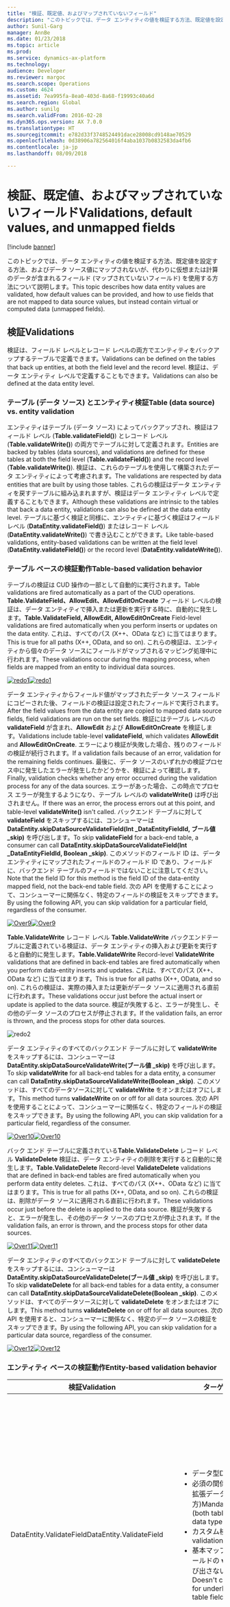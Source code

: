```yaml
---
title: "検証、既定値、およびマップされていないフィールド"
description: "このトピックでは、データ エンティティの値を検証する方法、既定値を設定する方法、およびデータ ソース値にマップされないが、代わりに仮想または計算のデータが含まれるフィールド (マップされていないフィールド) を使用する方法について説明します。"
author: Sunil-Garg
manager: AnnBe
ms.date: 01/23/2018
ms.topic: article
ms.prod: 
ms.service: dynamics-ax-platform
ms.technology: 
audience: Developer
ms.reviewer: margoc
ms.search.scope: Operations
ms.custom: 4624
ms.assetid: 7ea995fa-8ea0-403d-8a68-f19993c40a6d
ms.search.region: Global
ms.author: sunilg
ms.search.validFrom: 2016-02-28
ms.dyn365.ops.version: AX 7.0.0
ms.translationtype: HT
ms.sourcegitcommit: e782d33f3748524491dace28008cd9148ae70529
ms.openlocfilehash: 0d38906a782564016f4aba1037b0832583da4fb6
ms.contentlocale: ja-jp
ms.lasthandoff: 08/09/2018

---
```


# <a name="validations-default-values-and-unmapped-fields"></a><span data-ttu-id="52bfd-103">検証、既定値、およびマップされていないフィールド</span><span class="sxs-lookup"><span data-stu-id="52bfd-103">Validations, default values, and unmapped fields</span></span>

[!include [banner](../includes/banner.md)]

<span data-ttu-id="52bfd-104">このトピックでは、データ エンティティの値を検証する方法、既定値を設定する方法、およびデータ ソース値にマップされないが、代わりに仮想または計算のデータが含まれるフィールド (マップされていないフィールド) を使用する方法について説明します。</span><span class="sxs-lookup"><span data-stu-id="52bfd-104">This topic describes how data entity values are validated, how default values can be provided, and how to use fields that are not mapped to data source values, but instead contain virtual or computed data (unmapped fields).</span></span> 

## <a name="validations"></a><span data-ttu-id="52bfd-105">検証</span><span class="sxs-lookup"><span data-stu-id="52bfd-105">Validations</span></span>
<span data-ttu-id="52bfd-106">検証は、フィールド レベルとレコード レベルの両方でエンティティをバックアップするテーブルで定義できます。</span><span class="sxs-lookup"><span data-stu-id="52bfd-106">Validations can be defined on the tables that back up entities, at both the field level and the record level.</span></span> <span data-ttu-id="52bfd-107">検証は、データ エンティティ レベルで定義することもできます。</span><span class="sxs-lookup"><span data-stu-id="52bfd-107">Validations can also be defined at the data entity level.</span></span> 

### <a name="table-data-source-vs-entity-validation"></a><span data-ttu-id="52bfd-108">テーブル (データ ソース) とエンティティ検証</span><span class="sxs-lookup"><span data-stu-id="52bfd-108">Table (data source) vs. entity validation</span></span> 

<span data-ttu-id="52bfd-109">エンティティはテーブル (データ ソース) によってバックアップされ、検証はフィールド レベル (**Table.validateField()**) とレコード レベル (**Table.validateWrite()**) の両方でテーブルに対して定義されます。</span><span class="sxs-lookup"><span data-stu-id="52bfd-109">Entities are backed by tables (data sources), and validations are defined for these tables at both the field level (**Table.validateField()**) and the record level (**Table.validateWrite()**).</span></span> <span data-ttu-id="52bfd-110">検証は、これらのテーブルを使用して構築されたデータ エンティティによって考慮されます。</span><span class="sxs-lookup"><span data-stu-id="52bfd-110">The validations are respected by data entities that are built by using those tables.</span></span> <span data-ttu-id="52bfd-111">これらの検証はデータ エンティティを戻すテーブルに組み込まれますが、検証はデータ エンティティ レベルで定義することもできます。</span><span class="sxs-lookup"><span data-stu-id="52bfd-111">Although these validations are intrinsic to the tables that back a data entity, validations can also be defined at the data entity level.</span></span> <span data-ttu-id="52bfd-112">テーブルに基づく検証と同様に、エンティティに基づく検証はフィールド レベル (**DataEntity.validateField()**) またはレコード レベル (**DataEntity.validateWrite()**) で書き込むことができます。</span><span class="sxs-lookup"><span data-stu-id="52bfd-112">Like table-based validations, entity-based validations can be written at the field level (**DataEntity.validateField()**) or the record level (**DataEntity.validateWrite()**).</span></span>

### <a name="table-based-validation-behavior"></a><span data-ttu-id="52bfd-113">テーブル ベースの検証動作</span><span class="sxs-lookup"><span data-stu-id="52bfd-113">Table-based validation behavior</span></span>

<span data-ttu-id="52bfd-114">テーブルの検証は CUD 操作の一部として自動的に実行されます。</span><span class="sxs-lookup"><span data-stu-id="52bfd-114">Table validations are fired automatically as a part of the CUD operations.</span></span> <span data-ttu-id="52bfd-115">**Table.ValidateField、AllowEdit、AllowEditOnCreate** フィールド レベルの検証は、データ エンティティで挿入または更新を実行する時に、自動的に発生します。</span><span class="sxs-lookup"><span data-stu-id="52bfd-115">**Table.ValidateField, AllowEdit, AllowEditOnCreate** Field-level validations are fired automatically when you perform inserts or updates on the data entity.</span></span> <span data-ttu-id="52bfd-116">これは、すべてのパス (X++、OData など) に当てはまります。</span><span class="sxs-lookup"><span data-stu-id="52bfd-116">This is true for all paths (X++, OData, and so on).</span></span> <span data-ttu-id="52bfd-117">これらの検証は、エンティティから個々のデータ ソースにフィールドがマップされるマッピング処理中に行われます。</span><span class="sxs-lookup"><span data-stu-id="52bfd-117">These validations occur during the mapping process, when fields are mapped from an entity to individual data sources.</span></span>

<span data-ttu-id="52bfd-118">[![redo1](./media/redo1-1024x582.png)](./media/redo1.png)</span><span class="sxs-lookup"><span data-stu-id="52bfd-118">[![redo1](./media/redo1-1024x582.png)](./media/redo1.png)</span></span>

<span data-ttu-id="52bfd-119">データ エンティティからフィールド値がマップされたデータ ソース フィールドにコピーされた後、フィールドの検証は設定されたフィールドで実行されます。</span><span class="sxs-lookup"><span data-stu-id="52bfd-119">After the field values from the data entity are copied to mapped data source fields, field validations are run on the set fields.</span></span> <span data-ttu-id="52bfd-120">検証にはテーブル レベルの **validateField** が含まれ、**AllowEdit** および **AllowEditOnCreate** を検証します。</span><span class="sxs-lookup"><span data-stu-id="52bfd-120">Validations include table-level **validateField**, which validates **AllowEdit** and **AllowEditOnCreate**.</span></span> <span data-ttu-id="52bfd-121">エラーにより検証が失敗した場合、残りのフィールドの検証が続行されます。</span><span class="sxs-lookup"><span data-stu-id="52bfd-121">If a validation fails because of an error, validation for the remaining fields continues.</span></span> <span data-ttu-id="52bfd-122">最後に、データ ソースのいずれかの検証プロセス中に発生したエラーが発生したかどうかを、検証によって確認します。</span><span class="sxs-lookup"><span data-stu-id="52bfd-122">Finally, validation checks whether any error occurred during the validation process for any of the data sources.</span></span> <span data-ttu-id="52bfd-123">エラーがあった場合、この時点でプロセス エラーが発生するようになり、テーブル レベルの **validateWrite()** は呼び出されません。</span><span class="sxs-lookup"><span data-stu-id="52bfd-123">If there was an error, the process errors out at this point, and table-level **validateWrite()** isn't called.</span></span> <span data-ttu-id="52bfd-124">バックエンド テーブルに対して **validateField** をスキップするには、コンシューマーは**DataEntity.skipDataSourceValidateField(Int \_DataEntityFieldId, ブール値 \_skip)** を呼び出します。</span><span class="sxs-lookup"><span data-stu-id="52bfd-124">To skip **validateField** for a back-end table, a consumer can call **DataEntity.skipDataSourceValidateField(Int \_DataEntityFieldId, Boolean \_skip)**.</span></span> <span data-ttu-id="52bfd-125">このメソッドのフィールド ID は、データ エンティティにマップされたフィールドのフィールド ID であり、フィールドに、バックエンド テーブルのフィールドではないことに注意してください。</span><span class="sxs-lookup"><span data-stu-id="52bfd-125">Note that the field ID for this method is the field ID of the data-entity mapped field, not the back-end table field.</span></span> <span data-ttu-id="52bfd-126">次の API を使用することによって、コンシューマーに関係なく、特定のフィールドの検証をスキップできます。</span><span class="sxs-lookup"><span data-stu-id="52bfd-126">By using the following API, you can skip validation for a particular field, regardless of the consumer.</span></span>

<span data-ttu-id="52bfd-127">[![Over9](./media/over9.png)](./media/over9.png)</span><span class="sxs-lookup"><span data-stu-id="52bfd-127">[![Over9](./media/over9.png)](./media/over9.png)</span></span>

<span data-ttu-id="52bfd-128">**Table.ValidateWrite** レコード レベル **Table.ValidateWrite** バックエンドテーブルに定義されている検証は、データ エンティティの挿入および更新を実行すると自動的に発生します。</span><span class="sxs-lookup"><span data-stu-id="52bfd-128">**Table.ValidateWrite** Record-level **ValidateWrite** validations that are defined in back-end tables are fired automatically when you perform data-entity inserts and updates.</span></span> <span data-ttu-id="52bfd-129">これは、すべてのパス (X++、OData など) に当てはまります。</span><span class="sxs-lookup"><span data-stu-id="52bfd-129">This is true for all paths (X++, OData, and so on).</span></span> <span data-ttu-id="52bfd-130">これらの検証は、実際の挿入または更新がデータ ソースに適用される直前に行われます。</span><span class="sxs-lookup"><span data-stu-id="52bfd-130">These validations occur just before the actual insert or update is applied to the data source.</span></span> <span data-ttu-id="52bfd-131">検証が失敗すると、エラーが発生し、その他のデータ ソースのプロセスが停止されます。</span><span class="sxs-lookup"><span data-stu-id="52bfd-131">If the validation fails, an error is thrown, and the process stops for other data sources.</span></span> 

![redo2](./media/redo2-1024x636.png)

<span data-ttu-id="52bfd-133">データ エンティティのすべてのバックエンド テーブルに対して **validateWrite** をスキップするには、コンシューマーは **DataEntity.skipDataSourceValidateWrite(ブール値 \_skip)** を呼び出します。</span><span class="sxs-lookup"><span data-stu-id="52bfd-133">To skip **validateWrite** for all back-end tables for a data entity, a consumer can call **DataEntity.skipDataSourceValidateWrite(Boolean \_skip)**.</span></span> <span data-ttu-id="52bfd-134">このメソッドは、すべてのデータソースに対して **validateWrite** をオンまたはオフにします。</span><span class="sxs-lookup"><span data-stu-id="52bfd-134">This method turns **validateWrite** on or off for all data sources.</span></span> <span data-ttu-id="52bfd-135">次の API を使用することによって、コンシューマーに関係なく、特定のフィールドの検証をスキップできます。</span><span class="sxs-lookup"><span data-stu-id="52bfd-135">By using the following API, you can skip validation for a particular field, regardless of the consumer.</span></span>

<span data-ttu-id="52bfd-136">[![Over10](./media/over10.png)](./media/over10.png)</span><span class="sxs-lookup"><span data-stu-id="52bfd-136">[![Over10](./media/over10.png)](./media/over10.png)</span></span>

<span data-ttu-id="52bfd-137">バック エンド テーブルに定義されている**Table.ValidateDelete** レコード レベル **ValidateDelete** 検証は、データ エンティティの削除を実行すると自動的に発生します。</span><span class="sxs-lookup"><span data-stu-id="52bfd-137">**Table.ValidateDelete** Record-level **ValidateDelete** validations that are defined in back-end tables are fired automatically when you perform data entity deletes.</span></span> <span data-ttu-id="52bfd-138">これは、すべてのパス (X++、OData など) に当てはまります。</span><span class="sxs-lookup"><span data-stu-id="52bfd-138">This is true for all paths (X++, OData, and so on).</span></span> <span data-ttu-id="52bfd-139">これらの検証は、削除がデータ ソースに適用される直前に行われます。</span><span class="sxs-lookup"><span data-stu-id="52bfd-139">These validations occur just before the delete is applied to the data source.</span></span> <span data-ttu-id="52bfd-140">検証が失敗すると、エラーが発生し、その他のデータ ソースのプロセスが停止されます。</span><span class="sxs-lookup"><span data-stu-id="52bfd-140">If the validation fails, an error is thrown, and the process stops for other data sources.</span></span>

<span data-ttu-id="52bfd-141">[![Over11](./media/over11.png)](./media/over11.png)</span><span class="sxs-lookup"><span data-stu-id="52bfd-141">[![Over11](./media/over11.png)](./media/over11.png)</span></span>

<span data-ttu-id="52bfd-142">データ エンティティのすべてのバックエンド テーブルに対して **validateDelete** をスキップするには、コンシューマーは **DataEntity.skipDataSourceValidateDelete(ブール値 \_skip)** を呼び出します。</span><span class="sxs-lookup"><span data-stu-id="52bfd-142">To skip **validateDelete** for all back-end tables for a data entity, a consumer can call **DataEntity.skipDataSourceValidateDelete(Boolean \_skip)**.</span></span> <span data-ttu-id="52bfd-143">このメソッドは、すべてのデータソースに対して **validateDelete** をオンまたはオフにします。</span><span class="sxs-lookup"><span data-stu-id="52bfd-143">This method turns **validateDelete** on or off for all data sources.</span></span> <span data-ttu-id="52bfd-144">次の API を使用すると、コンシューマーに関係なく、特定のデータ ソースの検証をスキップできます。</span><span class="sxs-lookup"><span data-stu-id="52bfd-144">By using the following API, you can skip validation for a particular data source, regardless of the consumer.</span></span>

<span data-ttu-id="52bfd-145">[![Over12](./media/over12.png)](./media/over12.png)</span><span class="sxs-lookup"><span data-stu-id="52bfd-145">[![Over12](./media/over12.png)](./media/over12.png)</span></span>

### <a name="entity-based-validation-behavior"></a><span data-ttu-id="52bfd-146">エンティティ ベースの検証動作</span><span class="sxs-lookup"><span data-stu-id="52bfd-146">Entity-based validation behavior</span></span>

<table>
<colgroup>
<col width="33%" />
<col width="33%" />
<col width="33%" />
</colgroup>
<thead>
<tr class="header">
<th><span data-ttu-id="52bfd-147">検証</span><span class="sxs-lookup"><span data-stu-id="52bfd-147">Validation</span></span></th>
<th><span data-ttu-id="52bfd-148">ターゲット</span><span class="sxs-lookup"><span data-stu-id="52bfd-148">Target</span></span></th>
<th><span data-ttu-id="52bfd-149">呼び出し側</span><span class="sxs-lookup"><span data-stu-id="52bfd-149">Caller</span></span></th>
</tr>
</thead>
<tbody>
<tr class="odd">
<td><span data-ttu-id="52bfd-150">DataEntity.ValidateField</span><span class="sxs-lookup"><span data-stu-id="52bfd-150">DataEntity.ValidateField</span></span></td>
<td><ul>
<li><span data-ttu-id="52bfd-151">データ型</span><span class="sxs-lookup"><span data-stu-id="52bfd-151">Data types</span></span></li>
<li><span data-ttu-id="52bfd-152">必須の関係 (テーブルおよび拡張データ型 [EDT] の両方)</span><span class="sxs-lookup"><span data-stu-id="52bfd-152">Mandatory relationships (both tables and extended data types [EDTs])</span></span></li>
<li><span data-ttu-id="52bfd-153">カスタム検証</span><span class="sxs-lookup"><span data-stu-id="52bfd-153">Any custom validation</span></span></li>
<li><span data-ttu-id="52bfd-154">基本マップのテーブル フィールドの <strong>validateField</strong> を呼び出さないでください。</span><span class="sxs-lookup"><span data-stu-id="52bfd-154">Doesn&#39;t call <strong>validateField</strong> for underlying mapped table fields</span></span></li>
</ul></td>
<td><ul>
<li><span data-ttu-id="52bfd-155">OData から自動的に呼び出されます</span><span class="sxs-lookup"><span data-stu-id="52bfd-155">Is called automatically from OData</span></span></li>
<li><span data-ttu-id="52bfd-156">フィールドが変更されたときに、フォーム エンジンで呼び出されます</span><span class="sxs-lookup"><span data-stu-id="52bfd-156">Is called by the form engine when a field is modified</span></span></li>
<li><span data-ttu-id="52bfd-157">挿入/更新が X++ コードから発生した場合は、自動的に呼び出されません</span><span class="sxs-lookup"><span data-stu-id="52bfd-157">Isn&#39;t called automatically if an insert/update is fired from X++ code</span></span></li>
</ul></td>
</tr>
<tr class="even">
<td><span data-ttu-id="52bfd-158">DataEntity.ValidateWrite</span><span class="sxs-lookup"><span data-stu-id="52bfd-158">DataEntity.ValidateWrite</span></span></td>
<td><ul>
<li><span data-ttu-id="52bfd-159">必須の列</span><span class="sxs-lookup"><span data-stu-id="52bfd-159">Mandatory columns</span></span></li>
<li><span data-ttu-id="52bfd-160">関係 (テーブルおよび EDT の両方)</span><span class="sxs-lookup"><span data-stu-id="52bfd-160">Relationships (both tables and EDTs)</span></span></li>
<li><span data-ttu-id="52bfd-161">カスタム検証</span><span class="sxs-lookup"><span data-stu-id="52bfd-161">Any custom validation</span></span></li>
<li><span data-ttu-id="52bfd-162">基本テーブルのテーブル レベル <strong>validateWrite</strong> を呼び出さないでください。</span><span class="sxs-lookup"><span data-stu-id="52bfd-162">Doesn&#39;t call table-level <strong>validateWrite</strong> for underlying tables</span></span></li>
</ul></td>
<td><ul>
<li><span data-ttu-id="52bfd-163">OData から自動的に呼び出されます</span><span class="sxs-lookup"><span data-stu-id="52bfd-163">Is called automatically from OData</span></span></li>
<li><span data-ttu-id="52bfd-164">レコードが保存されたときに、フォーム エンジンで呼び出されます</span><span class="sxs-lookup"><span data-stu-id="52bfd-164">Is called by the form engine when a record is saved.</span></span></li>
<li><span data-ttu-id="52bfd-165">挿入/更新が X++ コードから発生した場合は、自動的に呼び出されません</span><span class="sxs-lookup"><span data-stu-id="52bfd-165">Isn&#39;t called automatically if an insert/update is fired from X++ code</span></span></li>
</ul></td>
</tr>
<tr class="odd">
<td><span data-ttu-id="52bfd-166">DataEntity.ValidateDelete</span><span class="sxs-lookup"><span data-stu-id="52bfd-166">DataEntity.ValidateDelete</span></span></td>
<td><ul>
<li><span data-ttu-id="52bfd-167">DeleteActions</span><span class="sxs-lookup"><span data-stu-id="52bfd-167">DeleteActions</span></span></li>
<li><span data-ttu-id="52bfd-168">カスタム検証</span><span class="sxs-lookup"><span data-stu-id="52bfd-168">Any custom validation</span></span></li>
<li><span data-ttu-id="52bfd-169">基本テーブルの テーブル レベル <strong>validateDelete</strong> を呼び出さないでください。</span><span class="sxs-lookup"><span data-stu-id="52bfd-169">Doesn&#39;t call table-level <strong>validateDelete</strong> for underlying tables</span></span></li>
</ul></td>
<td><ul>
<li><span data-ttu-id="52bfd-170">OData から自動的に呼び出されます。</span><span class="sxs-lookup"><span data-stu-id="52bfd-170">Is called automatically from OData.</span></span></li>
<li><span data-ttu-id="52bfd-171">レコードが削除されたときに、フォーム エンジンで呼び出されます</span><span class="sxs-lookup"><span data-stu-id="52bfd-171">Is called by the form engine when a record is deleted</span></span></li>
<li><span data-ttu-id="52bfd-172">削除が X++ コードから発生した場合は、自動的に呼び出されません</span><span class="sxs-lookup"><span data-stu-id="52bfd-172">Isn&#39;t called automatically if a delete is fired from X++ code</span></span></li>
</ul></td>
</tr>
</tbody>
</table>



## <a name="defaults"></a><span data-ttu-id="52bfd-173">既定</span><span class="sxs-lookup"><span data-stu-id="52bfd-173">Defaults</span></span>
<span data-ttu-id="52bfd-174">初期化と行には既定値を指定できます。</span><span class="sxs-lookup"><span data-stu-id="52bfd-174">Default values can be provided for initializations and rows.</span></span>

### <a name="initializations"></a><span data-ttu-id="52bfd-175">初期化</span><span class="sxs-lookup"><span data-stu-id="52bfd-175">Initializations</span></span>

<span data-ttu-id="52bfd-176">**DataEntity.initValue:** データ エンティティは、既定値で、エンティティ レベル **initValue** に存在するカスタム ロジックを使用して初期化されます。</span><span class="sxs-lookup"><span data-stu-id="52bfd-176">**DataEntity.initValue:** A data entity is initialized with default values and by using any custom logic that is present in entity-level **initValue**.</span></span> <span data-ttu-id="52bfd-177">このメソッドは、X++ からのデータ エンティティに対して挿入または更新が実行されたときに自動的に呼び出されることはありません。</span><span class="sxs-lookup"><span data-stu-id="52bfd-177">This method isn't called automatically when an insert or update is performed on a data entity from X++.</span></span> <span data-ttu-id="52bfd-178">必要な場合に明示的に呼び出す必要があります。</span><span class="sxs-lookup"><span data-stu-id="52bfd-178">It must be called explicitly if it's required.</span></span> <span data-ttu-id="52bfd-179">このメソッドは、新しいレコードが作成されるときにフォーム エンジンによって自動的に呼び出されます。</span><span class="sxs-lookup"><span data-stu-id="52bfd-179">The method is called automatically by the form engine when a new record is created.</span></span> <span data-ttu-id="52bfd-180">**DataEntity.initValue** は、データ エンティティで使用されるバック エンド テーブルの **initValue** メソッドを呼び出しません。</span><span class="sxs-lookup"><span data-stu-id="52bfd-180">**DataEntity.initValue** doesn't call the **initValue** method for back-end tables that are used in the data entity.</span></span> <span data-ttu-id="52bfd-181">**Table.initValue:** テーブル レベル **initValue** は、バック エンド テーブル定義に従って、データ エンティティの挿入を実行するときに発生します。</span><span class="sxs-lookup"><span data-stu-id="52bfd-181">**Table.initValue:** Table-level **initValue**, as defined for back-end tables, is fired when you perform a data entity insert.</span></span> <span data-ttu-id="52bfd-182">これは、すべてのパス (X++、OData など) に当てはまります。</span><span class="sxs-lookup"><span data-stu-id="52bfd-182">This is true for all paths (X++, OData, and so on).</span></span> <span data-ttu-id="52bfd-183">**Table.initValue** はエンティティがデータ ソース フィールドにマップされる直前に実行されます。</span><span class="sxs-lookup"><span data-stu-id="52bfd-183">**Table.initValue** is run just before the entity is mapped to data source fields.</span></span>

<span data-ttu-id="52bfd-184">[![Over13](./media/over13.png)](./media/over13.png)</span><span class="sxs-lookup"><span data-stu-id="52bfd-184">[![Over13](./media/over13.png)](./media/over13.png)</span></span>

<span data-ttu-id="52bfd-185">データ エンティティのすべてのバックエンド テーブルに対してエンティティ レベルの **initValue** をスキップするには、コンシューマーは **DataEntity.skipDataSourceInitValue(ブール値 \_skip)** を呼び出します。</span><span class="sxs-lookup"><span data-stu-id="52bfd-185">To skip entity-level **initValue** for all back-end tables for a data entity, a consumer can call **DataEntity.skipDataSourceInitValue(Boolean \_skip)**.</span></span> <span data-ttu-id="52bfd-186">このメソッドは、すべてのデータソースに対して **initValue** をオンまたはオフにします。</span><span class="sxs-lookup"><span data-stu-id="52bfd-186">This method turns **initValue** on or off for all data sources.</span></span> <span data-ttu-id="52bfd-187">次の API を使用することによって、コンシューマーに関係なく、特定のフィールドの **initValue** をスキップできます。</span><span class="sxs-lookup"><span data-stu-id="52bfd-187">By using the following API, you can skip **initValue** for a particular field, regardless of the consumer.</span></span>

<span data-ttu-id="52bfd-188">[![Capturea](./media/capturea.png)](./media/capturea.png)</span><span class="sxs-lookup"><span data-stu-id="52bfd-188">[![Capturea](./media/capturea.png)](./media/capturea.png)</span></span>

### <a name="defaultrow"></a><span data-ttu-id="52bfd-189">DefaultRow</span><span class="sxs-lookup"><span data-stu-id="52bfd-189">DefaultRow</span></span>

<span data-ttu-id="52bfd-190">**DataEntity.DefaultRow: DataEntity.DefaultRow** は、**defaultField** および **getDefaultDependencies** と組み合わせて使用され、既定値を提供します。</span><span class="sxs-lookup"><span data-stu-id="52bfd-190">**DataEntity.DefaultRow: DataEntity.DefaultRow** is used in conjunction with **defaultField** and **getDefaultDependencies** to provide defaults.</span></span> <span data-ttu-id="52bfd-191">X++ またはフォーム エンジンによって自動的に呼び出されません。</span><span class="sxs-lookup"><span data-stu-id="52bfd-191">It isn't called automatically by X++ or the form engine.</span></span> <span data-ttu-id="52bfd-192">**Table.DefaultRow: Table.DefaultRow** は、データソースの挿入と検証の前に、マッピングが完了した後データソースに対して自動的に呼び出されます。</span><span class="sxs-lookup"><span data-stu-id="52bfd-192">**Table.DefaultRow: Table.DefaultRow** is called automatically for each data source after mapping is completed, and before the insert and validation on the data source.</span></span>

<span data-ttu-id="52bfd-193">[![Captureb](./media/captureb.png)](./media/captureb.png)</span><span class="sxs-lookup"><span data-stu-id="52bfd-193">[![Captureb](./media/captureb.png)](./media/captureb.png)</span></span>

## <a name="unmapped-fields"></a><span data-ttu-id="52bfd-194">マップされていないフィールド</span><span class="sxs-lookup"><span data-stu-id="52bfd-194">Unmapped fields</span></span>
<span data-ttu-id="52bfd-195">データ エンティティは、データ ソースのフィールドに直接マップされているフィールドに*マップされていない*フィールドを追加できます。</span><span class="sxs-lookup"><span data-stu-id="52bfd-195">A data entity can have *unmapped* fields in addition those fields that are directly mapped to fields of the data sources.</span></span> <span data-ttu-id="52bfd-196">マップされていないフィールドの値を生成するメカニズムは 2 つあります。</span><span class="sxs-lookup"><span data-stu-id="52bfd-196">There are two mechanisms for generating values for unmapped fields:</span></span>

-   <span data-ttu-id="52bfd-197">カスタム X++ コード</span><span class="sxs-lookup"><span data-stu-id="52bfd-197">Custom X++ code</span></span>
-   <span data-ttu-id="52bfd-198">Microsoft SQL Server によって実行される SQL</span><span class="sxs-lookup"><span data-stu-id="52bfd-198">SQL that is run by Microsoft SQL Server</span></span>

<span data-ttu-id="52bfd-199">マップされていない2種類のフィールドは、[*仮想*] と [*計算*] です。</span><span class="sxs-lookup"><span data-stu-id="52bfd-199">The two types of unmapped fields are *virtual* and *computed*.</span></span> <span data-ttu-id="52bfd-200">マップされていないフィールドは常に読み取り操作をサポートしますが、機能仕様では、書き込み操作をサポートするための開発作業は必要とされない場合があります。</span><span class="sxs-lookup"><span data-stu-id="52bfd-200">Unmapped fields always support read actions, but the feature specification might not require any development effort to support write actions.</span></span> <span data-ttu-id="52bfd-201">**仮想フィールド**</span><span class="sxs-lookup"><span data-stu-id="52bfd-201">**Virtual field**</span></span>

-   <span data-ttu-id="52bfd-202">保持されないフィールド。</span><span class="sxs-lookup"><span data-stu-id="52bfd-202">A non-persisted field.</span></span>
-   <span data-ttu-id="52bfd-203">カスタム X++ コードによって制御されます。</span><span class="sxs-lookup"><span data-stu-id="52bfd-203">Controlled by custom X++ code.</span></span>
-   <span data-ttu-id="52bfd-204">読み取り/書き込みは、カスタム X++ コードを通じて発生します。</span><span class="sxs-lookup"><span data-stu-id="52bfd-204">Read and writes occur through custom X++ code.</span></span>
-   <span data-ttu-id="52bfd-205">通常は X++ コードを用いて計算される入力値に使用され、計算された列によって置き換わることはできません。</span><span class="sxs-lookup"><span data-stu-id="52bfd-205">Typically used for intake values that are calculated by using X++ code and can't be replaced by computed columns.</span></span>

<span data-ttu-id="52bfd-206">**計算フィールド**</span><span class="sxs-lookup"><span data-stu-id="52bfd-206">**Computed field**</span></span>

-   <span data-ttu-id="52bfd-207">値は、SQL ビューの計算列によって生成されます。</span><span class="sxs-lookup"><span data-stu-id="52bfd-207">The value is generated by an SQL view computed column.</span></span>
-   <span data-ttu-id="52bfd-208">読み取り中に、データは SQL によって計算され、ビューから直接フェッチされます。</span><span class="sxs-lookup"><span data-stu-id="52bfd-208">During reads, data is computed by SQL and fetched directly from the view.</span></span>
-   <span data-ttu-id="52bfd-209">書き込みについては、カスタム X++ コードは入力値を解析し、データ エンティティの通常のフィールドに解析された値を書き込む必要があります。</span><span class="sxs-lookup"><span data-stu-id="52bfd-209">For writes, custom X++ code must parse the input value and then write the parsed values to the regular fields of the data entity.</span></span> <span data-ttu-id="52bfd-210">値はエンティティのデータ ソースの通常のフィールドに格納されます。</span><span class="sxs-lookup"><span data-stu-id="52bfd-210">The values are stored in the regular fields of the data sources of the entity.</span></span>
-   <span data-ttu-id="52bfd-211">ほとんどの場合の読み取りに使用されます。</span><span class="sxs-lookup"><span data-stu-id="52bfd-211">Used mostly for reads.</span></span>
-   <span data-ttu-id="52bfd-212">計算された列は SQL Server レベルで計算されている一方、仮想フィールドは、X++ の行ごとに計算された行であるため、可能な限り仮想フィールドではなく計算された列を使用することをお勧めします。</span><span class="sxs-lookup"><span data-stu-id="52bfd-212">It's a good idea to use computed columns instead of virtual fields whenever you can, because computed columns are computed at the SQL Server level, whereas virtual fields are computed row by row in X++.</span></span>

### <a name="properties-of-unmapped-fields"></a><span data-ttu-id="52bfd-213">マップされていないフィールドのプロパティ</span><span class="sxs-lookup"><span data-stu-id="52bfd-213">Properties of unmapped fields</span></span>

<table>
<colgroup>
<col width="20%" />
<col width="20%" />
<col width="20%" />
<col width="20%" />
<col width="20%" />
</colgroup>
<thead>
<tr class="header">
<th><span data-ttu-id="52bfd-214">カテゴリ</span><span class="sxs-lookup"><span data-stu-id="52bfd-214">Category</span></span></th>
<th><span data-ttu-id="52bfd-215">氏名</span><span class="sxs-lookup"><span data-stu-id="52bfd-215">Name</span></span></th>
<th><span data-ttu-id="52bfd-216">種類</span><span class="sxs-lookup"><span data-stu-id="52bfd-216">Type</span></span></th>
<th><span data-ttu-id="52bfd-217">既定値</span><span class="sxs-lookup"><span data-stu-id="52bfd-217">Default value</span></span></th>
<th><span data-ttu-id="52bfd-218">動作</span><span class="sxs-lookup"><span data-stu-id="52bfd-218">Behavior</span></span></th>
</tr>
</thead>
<tbody>
<tr class="odd">
<td><span data-ttu-id="52bfd-219">データ</span><span class="sxs-lookup"><span data-stu-id="52bfd-219">Data</span></span></td>
<td><span data-ttu-id="52bfd-220">IsComputedField</span><span class="sxs-lookup"><span data-stu-id="52bfd-220">IsComputedField</span></span></td>
<td><span data-ttu-id="52bfd-221">NoYes</span><span class="sxs-lookup"><span data-stu-id="52bfd-221">NoYes</span></span></td>
<td><span data-ttu-id="52bfd-222">有</span><span class="sxs-lookup"><span data-stu-id="52bfd-222">Yes</span></span></td>
<td><ul>
<li><span data-ttu-id="52bfd-223"><strong>はい:</strong> フィールドは、SQL ビューの計算済み列として同期されます。</span><span class="sxs-lookup"><span data-stu-id="52bfd-223"><strong>Yes:</strong> The field is synchronized as a SQL view computed column.</span></span> <span data-ttu-id="52bfd-224">X++ メソッドは列の SQL 定義文字列を計算する必要があります。</span><span class="sxs-lookup"><span data-stu-id="52bfd-224">An X++ method is required to compute the SQL definition string for the column.</span></span> <span data-ttu-id="52bfd-225">仮想列の定義は静的であり、エンティティが同期されているときに使用されます。</span><span class="sxs-lookup"><span data-stu-id="52bfd-225">The virtual column definition is static and is used when the entity is synchronized.</span></span> <span data-ttu-id="52bfd-226">その後は、 X++ メソッドは、実行時に呼び出されません。</span><span class="sxs-lookup"><span data-stu-id="52bfd-226">After that, the X++ method isn&#39;t called at run time.</span></span></li>
<li><span data-ttu-id="52bfd-227"><strong>いいえ:</strong> フィールドは、入庫および出荷の値がカスタム コードによって完全に制御される真の仮想フィールドです。</span><span class="sxs-lookup"><span data-stu-id="52bfd-227"><strong>No:</strong> The field is a true virtual field, where inbound and outbound values are fully controlled through custom code.</span></span></li>
</ul></td>
</tr>
<tr class="even">
<td><span data-ttu-id="52bfd-228">データ</span><span class="sxs-lookup"><span data-stu-id="52bfd-228">Data</span></span></td>
<td><span data-ttu-id="52bfd-229">ComputedFieldMethod</span><span class="sxs-lookup"><span data-stu-id="52bfd-229">ComputedFieldMethod</span></span></td>
<td><span data-ttu-id="52bfd-230">文字列</span><span class="sxs-lookup"><span data-stu-id="52bfd-230">String</span></span></td>
<td></td>
<td><span data-ttu-id="52bfd-231">X++ の静的 <strong>DataEntity</strong> メソッドは、フィールド定義を生成する SQL 式の構築に使用されます。</span><span class="sxs-lookup"><span data-stu-id="52bfd-231">A static <strong>DataEntity</strong> method in X++ is used to build the SQL expression that generates the field definition.</span></span> <span data-ttu-id="52bfd-232"><strong>IsComputedField</strong> プロパティが <strong>いいえ</strong> に設定されている場合、このプロパティは無効で無関係です。</span><span class="sxs-lookup"><span data-stu-id="52bfd-232">This property is disabled and irrelevant if the <strong>IsComputedField</strong> property is set to <strong>No</strong>.</span></span> <span data-ttu-id="52bfd-233">このメソッドは、<strong>IsComputedField</strong> プロパティが <strong>はい</strong> に設定されている場合に必要です。</span><span class="sxs-lookup"><span data-stu-id="52bfd-233">The method is required if the <strong>IsComputedField</strong> property is set to <strong>Yes</strong>.</span></span></td>
</tr>
<tr class="odd">
<td><span data-ttu-id="52bfd-234">データ</span><span class="sxs-lookup"><span data-stu-id="52bfd-234">Data</span></span></td>
<td><span data-ttu-id="52bfd-235">ExtendedDataType</span><span class="sxs-lookup"><span data-stu-id="52bfd-235">ExtendedDataType</span></span></td>
<td><span data-ttu-id="52bfd-236">文字列</span><span class="sxs-lookup"><span data-stu-id="52bfd-236">String</span></span></td>
<td></td>
<td></td>
</tr>
</tbody>
</table>

### <a name="unmapped-field-comparison"></a><span data-ttu-id="52bfd-237">マップされていないフィールドの比較</span><span class="sxs-lookup"><span data-stu-id="52bfd-237">Unmapped field comparison</span></span>

<table>
<colgroup>
<col width="33%" />
<col width="33%" />
<col width="33%" />
</colgroup>
<thead>
<tr class="header">
<th></th>
<th><span data-ttu-id="52bfd-238">仮想フィールド</span><span class="sxs-lookup"><span data-stu-id="52bfd-238">Virtual field</span></span></th>
<th><span data-ttu-id="52bfd-239">計算フィールド</span><span class="sxs-lookup"><span data-stu-id="52bfd-239">Computed field</span></span></th>
</tr>
</thead>
<tbody>
<tr class="odd">
<td><span data-ttu-id="52bfd-240">メタデータのプロパティ</span><span class="sxs-lookup"><span data-stu-id="52bfd-240">Metadata properties</span></span></td>
<td><span data-ttu-id="52bfd-241">No と算出されます</span><span class="sxs-lookup"><span data-stu-id="52bfd-241">Is computed = No</span></span></td>
<td><ul>
<li><span data-ttu-id="52bfd-242">計算済み = はいとなります。</span><span class="sxs-lookup"><span data-stu-id="52bfd-242">Is Computed = Yes</span></span></li>
<li><span data-ttu-id="52bfd-243">計算フィールド メソッド = 静的メソッド</span><span class="sxs-lookup"><span data-stu-id="52bfd-243">Computed Field Method = static method</span></span></li>
</ul></td>
</tr>
<tr class="even">
<td><span data-ttu-id="52bfd-244">既読</span><span class="sxs-lookup"><span data-stu-id="52bfd-244">Read</span></span></td>
<td><ul>
<li><span data-ttu-id="52bfd-245">X++ (override <strong>postLoad</strong>)</span><span class="sxs-lookup"><span data-stu-id="52bfd-245">X++ (override <strong>postLoad</strong>)</span></span></li>
<li><span data-ttu-id="52bfd-246">1 行ずつ</span><span class="sxs-lookup"><span data-stu-id="52bfd-246">Row by row</span></span></li>
</ul></td>
<td><ul>
<li><span data-ttu-id="52bfd-247">SQL 計算列</span><span class="sxs-lookup"><span data-stu-id="52bfd-247">SQL computed column</span></span></li>
<li><span data-ttu-id="52bfd-248">セット ベースの読み取り可能</span><span class="sxs-lookup"><span data-stu-id="52bfd-248">Set-based read possible</span></span></li>
</ul></td>
</tr>
<tr class="odd">
<td><span data-ttu-id="52bfd-249">書き込み</span><span class="sxs-lookup"><span data-stu-id="52bfd-249">Write</span></span></td>
<td><span data-ttu-id="52bfd-250">X++ (override <strong>mapEntityToDataSource</strong>)</span><span class="sxs-lookup"><span data-stu-id="52bfd-250">X++ (override <strong>mapEntityToDataSource</strong>)</span></span></td>
<td><span data-ttu-id="52bfd-251">X++ (override <strong>mapEntityToDataSource</strong>)</span><span class="sxs-lookup"><span data-stu-id="52bfd-251">X++ (override <strong>mapEntityToDataSource</strong>)</span></span></td>
</tr>
<tr class="even">
<td><span data-ttu-id="52bfd-252">メリット</span><span class="sxs-lookup"><span data-stu-id="52bfd-252">Advantages</span></span></td>
<td><ul>
<li><span data-ttu-id="52bfd-253">スキーマにバインドされていないため公開契約は同じですが、実装が変更される可能性があります</span><span class="sxs-lookup"><span data-stu-id="52bfd-253">Unbound to the schema, keeps the public contract the same, but the implementation can change</span></span></li>
<li><span data-ttu-id="52bfd-254">X++ メソッドの呼び出し</span><span class="sxs-lookup"><span data-stu-id="52bfd-254">Call X++ methods</span></span></li>
</ul></td>
<td><span data-ttu-id="52bfd-255">高速読み込みで、大きなエクスポートはビューから直接発生が可能</span><span class="sxs-lookup"><span data-stu-id="52bfd-255">Faster reads, large export can occur directly from the view</span></span></td>
</tr>
</tbody>
</table>

### <a name="examples"></a><span data-ttu-id="52bfd-256">例</span><span class="sxs-lookup"><span data-stu-id="52bfd-256">Examples</span></span>

<span data-ttu-id="52bfd-257">次のテーブルは、**UnitOfMeasure** のリレーションシップが存在する場合の計算例を示し、マップされていないフィールドにその値を表示します。</span><span class="sxs-lookup"><span data-stu-id="52bfd-257">The following table provides a computed example if a **UnitOfMeasure** relationship exists, and displays that in an unmapped field.</span></span>

| <span data-ttu-id="52bfd-258">仮想フィールド</span><span class="sxs-lookup"><span data-stu-id="52bfd-258">Virtual field</span></span>                                                                                                                                                                                                                                                       | <span data-ttu-id="52bfd-259">計算フィールド</span><span class="sxs-lookup"><span data-stu-id="52bfd-259">Computed field</span></span>                                                                                                          |
|---------------------------------------------------------------------------------------------------------------------------------------------------------------------------------------------------------------------------------------------------------------------|-------------------------------------------------------------------------------------------------------------------------|
| <span data-ttu-id="52bfd-260">postLoad() で、*// フィールドの UnitOfMeasureInternalCode.UnitOfMeasure//Set hasFixedInternalCode 値に基づいてレコードが存在するかどうかを確認します* (this.UnitOfMeasure)this.HasFixedInternalCodeVirtual = NoYes::Yes; else this.HasFixedInternalCodeVirtual = NoYes::No; の場合</span><span class="sxs-lookup"><span data-stu-id="52bfd-260">On postLoad()*//Check to see if record exists in UnitOfMeasureInternalCode.UnitOfMeasure//Set hasFixedInternalCode value based on the field*if(this.UnitOfMeasure)this.HasFixedInternalCodeVirtual = NoYes::Yes; else this.HasFixedInternalCodeVirtual = NoYes::No;</span></span> | <span data-ttu-id="52bfd-261">ComputedFieldMethod() で *// 任意の SQL 計算された列の明細書 (T2.RECID が NULL の場合は 0 ELSE 1)INTとして)*</span><span class="sxs-lookup"><span data-stu-id="52bfd-261">On computedFieldMethod()*//Desired SQL computed column statement(CASE WHEN T2.RECID IS NULL THEN 0 ELSE 1 END) AS INT)*</span></span> |







